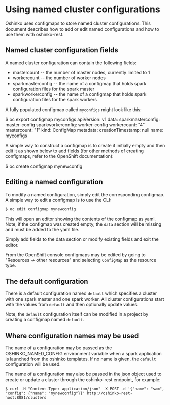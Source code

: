 # Using named cluster configurations

Oshinko uses configmaps to store named cluster configurations.
This document describes how to add or edit named configurations and
how to use them with oshinko-rest.

## Named cluster configuration fields

A named cluster configuration can contain the following fields:

* mastercount -- the number of master nodes, currently limited to 1
* workercount -- the number of worker nodes
* sparkmasterconfig -- the name of a configmap that holds spark configuration files for the spark master
* sparkworkerconfig -- the name of a configmap that holds spark configuration files for the spark workers

A fully populated configmap called `myconfigs` might look like this:

  $ oc export configmap myconfigs
  apiVersion: v1
  data:
    sparkmasterconfig: master-config
    sparkworkerconfig: worker-config
    workercount: "4"
    mastercount: "1"
  kind: ConfigMap
  metadata:
    creationTimestamp: null
    name: myconfigs

A simple way to construct a configmap is to create it initially
empty and then edit it as shown below to add fields (for other methods of
creating configmaps, refer to the OpenShift documentation):

  $ oc create configmap mynewconfig

## Editing a named configuration

To modify a named configuration, simply edit the corresponding
configmap. A simple way to edit a configmap is to use the CLI:

    $ oc edit configmap mynewconfig

This will open an editor showing the contents of the configmap
as yaml. Note, if the configmap was created empty, the `data` section
will be missing and must be added to the yaml file.

Simply add fields to the data section or modify existing fields and
exit the editor.

From the OpenShift console configmaps may be edited
by going to "Resources -> other resources" and selecting `ConfigMap`
as the resource type.

## The default configuration

There is a default configuration named `default` which specifies a cluster
with one spark master and one spark worker. All cluster configurations
start with the values from `default` and then optionally update values.

Note, the `default` configuration itself can be modified in a project by
creating a configmap named `default`.

## Where configuration names may be used

The name of a configuration may be passed as the OSHINKO_NAMED_CONFIG
environment variable when a spark application is launched from the
oshinko templates. If no name is given, the `default` configuration
will be used.

The name of a configuration may also be passed in the json object
used to create or update a cluster through the oshinko-rest endpoint,
for example:

    $ curl -H "Content-Type: application/json" -X POST -d '{"name": "sam", "config": {"name": "mynewconfig"}}' http://oshinko-rest-host:8081/clusters

